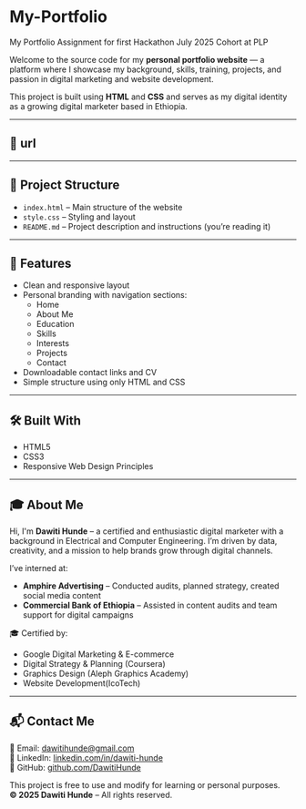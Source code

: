 # My-Portfolio
My Portfolio Assignment for first Hackathon July 2025 Cohort at PLP

Welcome to the source code for my **personal portfolio website** — a platform where I showcase my background, skills, training, projects, and passion in digital marketing and website development.

This project is built using **HTML** and **CSS** and serves as my digital identity as a growing digital marketer based in Ethiopia.

---

## 🔗 url


---

## 📁 Project Structure


- `index.html` – Main structure of the website
- `style.css` – Styling and layout
- `README.md` – Project description and instructions (you’re reading it)

---

## 🚀 Features

- Clean and responsive layout
- Personal branding with navigation sections:
  - Home
  - About Me
  - Education
  - Skills
  - Interests
  - Projects
  - Contact
- Downloadable contact links and CV
- Simple structure using only HTML and CSS

---

## 🛠️ Built With

- HTML5
- CSS3
- Responsive Web Design Principles

---

## 🎓 About Me

Hi, I'm **Dawiti Hunde** – a certified and enthusiastic digital marketer with a background in Electrical and Computer Engineering. I’m driven by data, creativity, and a mission to help brands grow through digital channels.

I’ve interned at:
- **Amphire Advertising** – Conducted audits, planned strategy, created social media content
- **Commercial Bank of Ethiopia** – Assisted in content audits and team support for digital campaigns

🎓 Certified by:
- Google Digital Marketing & E-commerce
- Digital Strategy & Planning (Coursera)
- Graphics Design (Aleph Graphics Academy)
- Website Development(IcoTech)

---

## 📬 Contact Me

📧 Email: [dawitihunde@gmail.com](mailto:dawitihunde@gmail.com)  
🔗 LinkedIn: [linkedin.com/in/dawiti-hunde](https://www.linkedin.com/in/dawiti-hunde)  
🐙 GitHub: [github.com/DawitiHunde](https://github.com/DawitiHunde)


This project is free to use and modify for learning or personal purposes.  
**© 2025 Dawiti Hunde** – All rights reserved.
